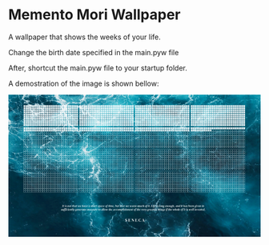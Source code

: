 # Memento Mori Wallpaper

A wallpaper that shows the weeks of your life.

Change the birth date specified in the main.pyw file

After, shortcut the main.pyw file to your startup folder.

A demostration of the image is shown bellow:

<p align="center">
  <img src="https://github.com/agz1997/Death-Wallpaper/blob/main/imagelowres.png?raw=true" />
</p>
